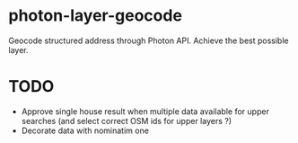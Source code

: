# photon-layer-geocode

Geocode structured address through Photon API. Achieve the best possible layer.

# TODO

* Approve single house result when multiple data available for upper searches (and select correct OSM ids for upper layers ?)
* Decorate data with nominatim one